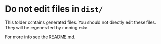 # Do not edit files in `dist/`

This folder contains generated files. You should not directly edit these
files. They will be regenerated by running `rake`.

For more info see the [README.md](/README.md).
